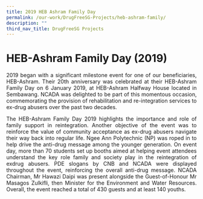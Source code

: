 ```yaml
---
title: 2019 HEB Ashram Family Day
permalink: /our-work/DrugFreeSG-Projects/heb-ashram-family/
description: ""
third_nav_title: DrugFreeSG Projects
---
```

# HEB-Ashram Family Day (2019)

<p align="justify"> 2019 began with a significant milestone event for one of our beneficiaries, HEB-Ashram. Their 20th anniversary was celebrated at their HEB-Ashram Family Day on 6
January 2019, at HEB-Ashram Halfway House located
in Sembawang. NCADA was delighted to be part of this
momentous occasion, commemorating the provision
of rehabilitation and re-integration services to ex-drug
abusers over the past two decades. 

<p align="justify"> The HEB-Ashram
Family Day 2019 highlights the importance and role
of family support in reintegration. Another objective
of the event was to reinforce the value of community
acceptance as ex-drug abusers navigate their way back
into regular life.
Ngee Ann Polytechnic (NP) was roped in to help drive
the anti-drug message among the younger generation.
On event day, more than 70 students set up booths
aimed at helping event attendees understand the key
role family and society play in the reintegration of exdrug
abusers. PDE slogans by CNB and NCADA were
displayed throughout the event, reinforcing the overall
anti-drug message. NCADA Chairman, Mr Hawazi
Daipi was present alongside the Guest-of-Honour Mr
Masagos Zulkifli, then Minister for the Environment and
Water Resources. Overall, the event reached a total of
430 guests and at least 140 youths.
	
	